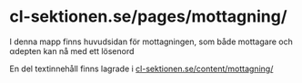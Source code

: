 # cl-sektionen.se/pages/mottagning/

I denna mapp finns huvudsidan för mottagningen, som både mottagare och αdepten kan nå med ett lösenord

En del textinnehåll finns lagrade i [cl-sektionen.se/content/mottagning/](../../content/mottagning/)